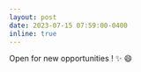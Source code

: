 ```yaml
---
layout: post
date: 2023-07-15 07:59:00-0400
inline: true
---
```


Open for new opportunities ! :sparkles: :smile:
